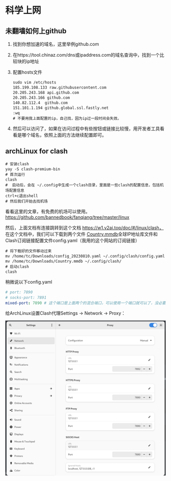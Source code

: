 # 科学上网

## 未翻墙如何上github

1. 找到你想加速的域名，这里举例github.com

2. 在https://tool.chinaz.com/dns或ipaddress.com的域名查询中，找到一个比较块的ip地址

3. 配置hosts文件

   ```shell
   sudo vim /etc/hosts
   185.199.108.133 raw.githubusercontent.com
   20.205.243.168 api.github.com
   20.205.243.166 github.com
   140.82.112.4  github.com
   151.101.1.194 github.global.ssl.fastly.net
   :wq
   # 不要用我上面配置的ip，自己找，因为ip过一段时间会失效。
   ```

   

4. 然后可以访问了，如果在访问过程中有些按钮或链接比较慢，用开发者工具看看是哪个域名，依照上面的方法继续配置即可。

## archLinux for clash

```shell
# 安装clash
yay -S clash-premium-bin
# 首次运行
clash
#  启动后，会在 ~/.config中生成一个clash目录，里面是一些clash的配置信息，包括机场配置信息
ctrl+c退出shell
# 然后我们开始去找机场
```

看看这里的文章，有免费的机场可以使用。 https://github.com/bannedbook/fanqiang/tree/master/linux

然后，上面文档有连接跳转到这个文档 https://w1.v2ai.top/doc/#/linux/clash， 在这个文档中，我们可以下载到两个文件 [Country.mmdb](https://w1.v2ai.top/ssr-download/Country.mmdb)全球IP地址库文件和Clash订阅链接配置文件config.yaml（我用的这个网站的订阅链接）

```shell
# 将下载好的文件移动过来
mv /home/tc/Downloads/config_20230810.yaml ~/.config/clash/config.yaml
mv /home/tc/Downloads/Country.mmdb ~/.config/clash/
# 启动clash
clash
```

稍微说以下config.yaml

```yaml
# port: 7890
# socks-port: 7891
mixed-port: 7890 # 这个端口是上面两个的混合端口，可以使用一个端口就可以了，没必要用两个
```

给ArchLinux设置Clash代理Settings -> Network -> Proxy：

![image-20230810004004350](./img/netAirOnline/image-20230810004004350.png)





